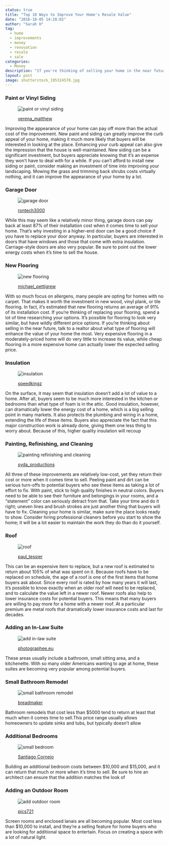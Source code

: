 ```yaml
---
status: true
title: "Top 10 Ways to Improve Your Home's Resale Value"
date: "2016-10-05 14:28:02"
author: "Sarah H"
tag:
  - home
  - improvements
  - money
  - renovation
  - resale
  - sale
categories:
  - Money
description: "If you're thinking of selling your home in the near future, then you know how important it is to get the most money possible. Learn which improvements will earn you the most money."
layout: post
image: shutterstock_195324578.jpg
---
```


### Paint or Vinyl Siding

<figure aria-describedby="caption-attachment-4185" class="wp-caption alignnone" id="attachment_4185" style="width: 700px">

![paint or vinyl siding](/posts/shutterstock_195324578.jpg)<figcaption class="wp-caption-text" id="caption-attachment-4185">[verena_matthew](https://www.shutterstock.com/pic-195324578/stock-photo-a-row-of-colorful-new-townhouses-or-condominiums.html)</figcaption></figure>

Improving the appearance of your home can pay off more than the actual cost of the improvement. New paint and siding can greatly improve the curb appeal of your home, making it much more likely that buyers will be interested in looking at the place. Enhancing your curb appeal can also give the impression that the house is well-maintained. New siding can be a significant investment, but buyers appreciate knowing that it’s an expense they won’t have to deal with for a while. If you can’t afford to install new siding or paint, consider making an investment of time into improving your landscaping. Mowing the grass and trimming back shrubs costs virtually nothing, and it can improve the appearance of your home by a lot.

### Garage Door

<figure aria-describedby="caption-attachment-4186" class="wp-caption alignnone" id="attachment_4186" style="width: 700px">

![garage door](/posts/shutterstock_243086734.jpg)<figcaption class="wp-caption-text" id="caption-attachment-4186">[rontech3000](https://www.shutterstock.com/pic-243086734/stock-photo-garage-door.html)</figcaption></figure>

While this may seem like a relatively minor thing, garage doors can pay back at least 87% of their installation cost when it comes time to sell your home. That’s why investing in a higher-end door can be a good choice if you have to replace your door anyway. In particular, buyers are interested in doors that have windows and those that come with extra insulation. Carriage-style doors are also very popular. Be sure to point out the lower energy costs when it’s time to sell the house.

### New Flooring

<figure aria-describedby="caption-attachment-4188" class="wp-caption alignnone" id="attachment_4188" style="width: 700px">

![new flooring](/posts/shutterstock_80066764.jpg)<figcaption class="wp-caption-text" id="caption-attachment-4188">[michael_pettigrew](https://www.shutterstock.com/pic-80066764/stock-photo-top-view-of-a-man-installing-planks-of-hardwood-floor.html)</figcaption></figure>

With so much focus on allergens, many people are opting for homes with no carpet. That makes it worth the investment in new wood, vinyl plank, or tile flooring. In fact, it’s estimated that new flooring returns an average of 91% of its installation cost. If you’re thinking of replacing your flooring, spend a lot of time researching your options. It’s possible for flooring to look very similar, but have wildly different price options. If you’re thinking about selling in the near future, talk to a realtor about what type of flooring will enhance the value of your home the most. Very expensive flooring in a moderately-priced home will do very little to increase its value, while cheap flooring in a more expensive home can actually lower the expected selling price.

### Insulation

<figure aria-describedby="caption-attachment-4189" class="wp-caption alignnone" id="attachment_4189" style="width: 700px">

![insulation](/posts/shutterstock_203363170.jpg)<figcaption class="wp-caption-text" id="caption-attachment-4189">[speedkingz](https://www.shutterstock.com/pic-203363170/stock-photo-builder-installing-insulating-board-into-roof-of-house.html)</figcaption></figure>

On the surface, it may seem that insulation doesn’t add a lot of value to a home. After all, buyers seem to be much more interested in the kitchen or bedrooms than what type of foam is in the attic. Good insulation, however, can dramatically lower the energy cost of a home, which is a big selling point in many markets. It also protects the plumbing and wiring in a home, extending the life of these items. Buyers also appreciate the fact that this major construction work is already done, giving them one less thing to worry about. Because of this, higher quality insulation will recoup

### Painting, Refinishing, and Cleaning

<figure aria-describedby="caption-attachment-4190" class="wp-caption alignnone" id="attachment_4190" style="width: 700px">

![painting refinishing and cleaning](/posts/shutterstock_228904324.jpg)<figcaption class="wp-caption-text" id="caption-attachment-4190">[syda_productions](https://www.shutterstock.com/pic-228904324/stock-photo-business-building-teamwork-and-people-concept-group-of-builders-in-hardhats-with-plastering.html)</figcaption></figure>

All three of these improvements are relatively low-cost, yet they return their cost or more when it comes time to sell. Peeling paint and dirt can be serious turn-offs to potential buyers who see these items as taking a lot of effort to fix. With paint, stick to high quality finishes in neutral colors. Buyers need to be able to see their furniture and belongings in your rooms, and a “statement” color can seriously detract from that. Take your time and do it right; uneven lines and brush strokes are just another thing that buyers will have to fix. Cleaning your home is similar, make sure the place looks ready to show. Consider hiring professional cleaners before you start to show the home; it will be a lot easier to maintain the work they do than do it yourself.

### Roof

<figure aria-describedby="caption-attachment-4192" class="wp-caption alignnone" id="attachment_4192" style="width: 700px">

![roof](/posts/shutterstock_212157436.jpg)<figcaption class="wp-caption-text" id="caption-attachment-4192">[paul_tessier](https://www.shutterstock.com/pic-212157436/stock-photo-new-roof-shingle-being-applied.html)

</figcaption></figure>

This can be an expensive item to replace, but a new roof is estimated to return about 105% of what was spent on it. Because roofs have to be replaced on schedule, the age of a roof is one of the first items that home buyers ask about. Since every roof is rated by how many years it will last, it’s possible to know exactly when an older roof will need to be replaced, and to calculate the value left in a newer roof. Newer roofs also help to lower insurance costs for potential buyers. This means that many buyers are willing to pay more for a home with a newer roof. At a particular premium are metal roofs that dramatically lower insurance costs and last for decades.

### Adding an In-Law Suite

<figure aria-describedby="caption-attachment-4193" class="wp-caption alignnone" id="attachment_4193" style="width: 700px">

![add in-law suite](/posts/shutterstock_115881952.jpg)<figcaption class="wp-caption-text" id="caption-attachment-4193">[photographee.eu](https://www.shutterstock.com/pic-115881952/stock-photo-modern-bedroom-in-the-attic-of-contemporary-house.html)</figcaption></figure>

These areas usually include a bathroom, small sitting area, and a kitchenette. With so many older Americans wanting to age at home, these suites are becoming very popular among potential buyers.

### Small Bathroom Remodel

<figure aria-describedby="caption-attachment-4194" class="wp-caption alignnone" id="attachment_4194" style="width: 700px">

![small bathroom remodel](/posts/shutterstock_306355703.jpg)<figcaption class="wp-caption-text" id="caption-attachment-4194">[breadmaker](https://www.shutterstock.com/pic-306355703/stock-photo-large-furnished-bathroom-in-luxury-home-with-tile-floor-fancy-cabinets-large-mirror-shower-and.html)</figcaption></figure>

Bathroom remodels that cost less than $5000 tend to return at least that much when it comes time to sell.This price range usually allows homeowners to update sinks and tubs, but typically doesn’t allow

### Additional Bedrooms

<figure aria-describedby="caption-attachment-4195" class="wp-caption alignnone" id="attachment_4195" style="width: 700px">

![small bedroom](/posts/shutterstock_151209257.jpg)<figcaption class="wp-caption-text" id="caption-attachment-4195">[Santiago Cornejo](https://www.shutterstock.com/pic-151209257/stock-photo-interior-design-big-modern-bedroom.html)</figcaption></figure>

Building an additional bedroom costs between $10,000 and $15,000, and it can return that much or more when it’s time to sell. Be sure to hire an architect can ensure that the addition matches the look of

### Adding an Outdoor Room

<figure aria-describedby="caption-attachment-4196" class="wp-caption alignnone" id="attachment_4196" style="width: 700px">

![add outdoor room](/posts/shutterstock_76106008.jpg)<figcaption class="wp-caption-text" id="caption-attachment-4196">[pics721](https://www.shutterstock.com/pic-76106008/stock-photo-sunroom-in-luxury-home-with-wicker-furniture.html)</figcaption></figure>

Screen rooms and enclosed lanais are all becoming popular. Most cost less than $10,000 to install, and they’re a selling feature for home buyers who are looking for additional space to entertain. Focus on creating a space with a lot of natural light.
